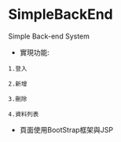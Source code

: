 # SimpleBackEnd
Simple Back-end System
  
  *  實現功能: 
  
    1.登入
    
    2.新增
    
    3.刪除
    
    4.資料列表
    

  *  頁面使用BootStrap框架與JSP


